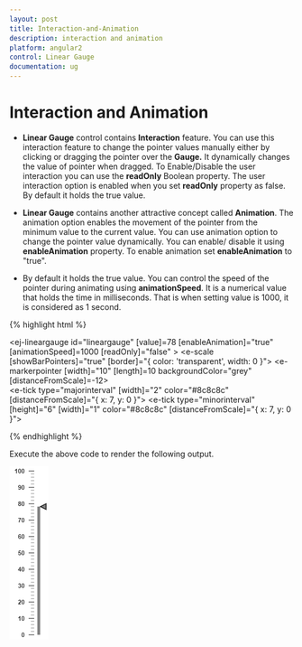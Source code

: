 ```yaml
---
layout: post
title: Interaction-and-Animation
description: interaction and animation
platform: angular2
control: Linear Gauge
documentation: ug
---
```


# Interaction and Animation

* **Linear Gauge** control contains **Interaction** feature. You can use this interaction feature to change the pointer values manually either by clicking or dragging the pointer over the **Gauge.** It dynamically changes the value of pointer when dragged. To Enable/Disable the user interaction you can use the **readOnly** Boolean property. The user interaction option is enabled when you set **readOnly** property as false. By default it holds the true value.

* **Linear Gauge** contains another attractive concept called **Animation**. The animation option enables the movement of the pointer from the minimum value to the current value. You can use animation option to change the pointer value dynamically. You can enable/ disable it using **enableAnimation** property. To enable animation set **enableAnimation** to "true". 

* By default it holds the true value. You can control the speed of the pointer during animating using **animationSpeed**. It is a numerical value that holds the time in milliseconds. That is when setting value is 1000, it is considered as 1 second.


{% highlight html %}

<ej-lineargauge id="lineargauge" [value]=78 [enableAnimation]="true" [animationSpeed]=1000 [readOnly]="false" >
    <e-scales>
       <e-scale [showBarPointers]="true" [border]="{ color: 'transparent', width: 0 }">
           <e-markerpointers>
              <e-markerpointer  [width]="10" [length]=10 backgroundColor="grey" [distanceFromScale]=-12></e-markerpointer>
           </e-markerpointers>	
          <e-ticks>
              <e-tick type="majorinterval" [width]="2" color="#8c8c8c" [distanceFromScale]="{ x: 7, y: 0 }"></e-tick>
              <e-tick type="minorinterval" [height]="6" [width]="1" color="#8c8c8c" 
                                     [distanceFromScale]="{ x: 7, y: 0 }"></e-tick>
        </e-ticks>
       </e-scale>
    </e-scales>
</ej-lineargauge>

{% endhighlight %}

Execute the above code to render the following output.

![](Interaction-and-Animation_images/Interaction-and-Animation_img1.png)



